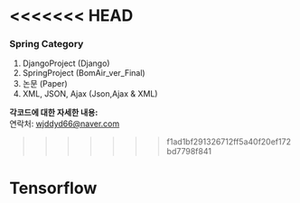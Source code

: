 <<<<<<< HEAD
=======
### Spring Category
1. DjangoProject (Django)
2. SpringProject (BomAir_ver_Final)
3. 논문 (Paper)
4. XML, JSON, Ajax (Json,Ajax & XML)

**각코드에 대한 자세한 내용: <a href="https://wjddyd66.github.io/projects/"></a>**  
연락처: wjddyd66@naver.com  

>>>>>>> f1ad1bf291326712ff5a40f20ef172bd7798f841
# Tensorflow
